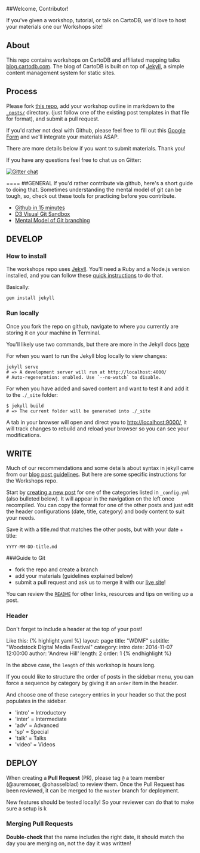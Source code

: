 ##Welcome, Contributor!

If you've given a workshop, tutorial, or talk on CartoDB, we'd love to host your materials one our Workshops site!

## About

This repo contains workshops on CartoDB and affiliated mapping talks [blog.cartodb.com](http://cartodb.com/). The blog of CartoDB is built on top of [Jekyll](http://jekyllrb.com/), a simple content management system for static sites.


## Process
Please fork [this repo](https://github.com/ohasselblad/workshops), add your workshop outline in markdown to the [`_posts/`](https://github.com/ohasselblad/workshops/tree/master/_posts) directory. (just follow one of the existing post templates in that file for format), and submit a pull request.

If you'd rather not deal with Github, please feel free to fill out this [Google Form](https://docs.google.com/forms/d/1aRVYb1gQEii0MjMSXWUtoWlMPmBLO07AEh9zCabiDrA/edit?usp=sharing) and we'll integrate your materials ASAP.

There are more details below if you want to submit materials. Thank you!

If you have any questions feel free to chat us on Gitter:

[![Gitter chat](https://badges.gitter.im/gitterHQ/gitter.png)](https://gitter.im/ohasselblad/workshops)

====
##GENERAL
If you'd rather contribute via github, here's a short guide to doing that.
Sometimes understanding the mental model of git can be tough, so, check out these tools for practicing before you contribute.

* [Github in 15 minutes](https://try.github.io/levels/1/challenges/1)
* [D3 Visual Git Sandbox](http://onlywei.github.io/explain-git-with-d3/#deletebranches)
* [Mental Model of Git branching](http://nvie.com/posts/a-successful-git-branching-model/)


## DEVELOP

### How to install

The workshops repo uses [Jekyll](http://jekyllrb.com/). You'll need a Ruby and a Node.js version installed, and you can follow these [quick instructions](http://jekyllrb.com/docs/installation/) to do that.

Basically:

```
gem install jekyll
```

### Run locally

Once you fork the repo on github, navigate to where you currently are storing it on your machine in Terminal.

You'll likely use two commands, but there are more in the Jekyll docs [here](http://jekyllrb.com/docs/usage/)

For when you want to run the Jekyll blog locally to view changes:

```
jekyll serve
# => A development server will run at http://localhost:4000/
# Auto-regeneration: enabled. Use `--no-watch` to disable.
```

For when you have added and saved content and want to test it and add it to the `./_site` folder:

```
$ jekyll build
# => The current folder will be generated into ./_site
```

A tab in your browser will open and direct you to [http://localhost:9000/](http://localhost:9000/), it will track changes to rebuild and reload your browser so you can see your modifications.


## WRITE

Much of our recommendations and some details about syntax in jekyll came from our [blog post guidelines](https://github.com/CartoDB/blog/wiki/Blog-post-guidelines). But here are some specific instructions for the Workshops repo.

Start by [creating a new post](http://jekyllrb.com/docs/posts/) for one of the categories listed in `_config.yml` (also bulleted below). It will appear in the navigation on the left once recompiled. You can copy the format for one of the other posts and just edit the header configurations (date, title, category) and body content to suit your needs.

Save it with a title.md that matches the other posts, but with your date + title:

`YYYY-MM-DD-title.md`

###Guide to Git
* fork the repo and create a branch
* add your materials (guidelines explained below)
* submit a pull request and ask us to merge it with our [live site](ohasselblad.github.io/workshops)!

You can review the [`README`](https://github.com/ohasselblad/workshops/blob/master/README.md) for other links, resources and tips on writing up a post.

### Header
Don't forget to include a header at the top of your post!

Like this:
{% highlight yaml %}
layout: page
title: "WDMF"
subtitle: "Woodstock Digital Media Festival"
category: intro
date: 2014-11-07 12:00:00
author: 'Andrew Hill'
length: 2
order: 1
{% endhighlight %}

In the above case, the `length` of this workshop is hours long.

If you could like to structure the order of posts in the sidebar menu, you can force a sequence by category by giving it an `order` item in the header.

And choose one of these `category` entries in your header so that the post populates in the sidebar.

* 'intro' = Introductory
* 'inter' = Intermediate
* 'adv' = Advanced
* 'sp' = Special
* 'talk' = Talks
* 'video' = Videos

## DEPLOY

When creating a **Pull Request** (PR), please tag `@` a team member (@auremoser, @ohasselblad) to review them. Once the Pull Request has been reviewed, it can be merged to the `master` branch for deployment.

New features should be tested locally! So your reviewer can do that to make sure a setup is k

### Merging Pull Requests

**Double-check** that the name includes the right date, it should match the day you are merging on, not the day it was written!
